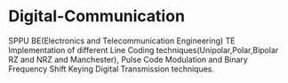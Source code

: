 # Digital-Communication
SPPU BE(Electronics and Telecommunication Engineering) TE 
Implementation of different Line Coding techniques(Unipolar,Polar,Bipolar RZ and NRZ and Manchester), 
Pulse Code Modulation and Binary Frequency Shift Keying Digital Transmission techniques.
